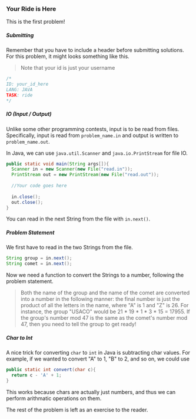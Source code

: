 ### Your Ride is Here

This is the first problem!

##### Submitting
Remember that you have to include a header before submitting solutions. For this problem, it might looks something like this.

> Note that your id is just your username

```java
/*
ID: your_id_here 
LANG: JAVA
TASK: ride
*/
```


##### IO (Input / Output)

Unlike some other programming contests, input is to be read from files. Specifically, input is read from `problem_name.in` and output is written to `problem_name.out`. 

In Java, we can use `java.util.Scanner` and `java.io.PrintStream` for file IO. 

```java
public static void main(String args[]){
  Scanner in = new Scanner(new File("read.in"));
  PrintStream out = new PrintStream(new File("read.out"));
 
  //Your code goes here 
  
  in.close();
  out.close();
}
```

You can read in the next String from the file with `in.next()`. 

##### Problem Statement 

We first have to read in the two Strings from the file.
```java
String group = in.next();
String comet = in.next();
```
Now we need a function to convert the Strings to a number, following the problem statement. 
> Both the name of the group and the name of the comet are converted into a number in the following manner: the final number is just the product of all the letters in the name, where "A" is 1 and "Z" is 26. For instance, the group "USACO" would be 21 * 19 * 1 * 3 * 15 = 17955. If the group's number mod 47 is the same as the comet's number mod 47, then you need to tell the group to get ready!

##### Char to Int
A nice trick for converting `char` to `int` in Java is subtracting char values. For example, if we wanted to convert "A" to 1, "B" to 2, and so on, we could use
```java
public static int convert(char c){
  return c - 'A' + 1;
}
```
This works because chars are actually just numbers, and thus we can perform arithmatic operations on them. 

The rest of the problem is left as an exercise to the reader. 